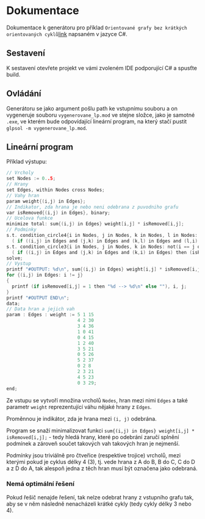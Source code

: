 # Dokumentace

Dokumentace k generátoru pro příklad `Orientované grafy bez krátkých orientovaných cyklů`[link](https://kam.mff.cuni.cz/~balko/lpko1920/ukolPrakticky.pdf) napsaném v jazyce C#.

## Sestavení

K sestavení otevřete projekt ve vámi zvoleném IDE podporující C# a spusťte build.

## Ovládání

Generátoru se jako argument pošlu path ke vstupnímu souboru a on vygeneruje souboru `vygenerovane_lp.mod` ve stejne složce, jako je samotné `.exe`, ve kterém bude odpovídající lineární program, na který stačí pustit `glpsol -m vygenerovane_lp.mod`.

## Lineární program

Příklad výstupu:
```c
// Vrcholy
set Nodes := 0..5;
// Hrany
set Edges, within Nodes cross Nodes;
// Vahy hran
param weight{(i,j) in Edges};
// Indikator, zda hrana je nebo neni odebrana z puvodniho grafu
var isRemoved{(i,j) in Edges}, binary;
// Ucelova funkce
minimize total: sum{(i,j) in Edges} weight[i,j] * isRemoved[i,j];
// Podminky
s.t. condition_circle4{i in Nodes, j in Nodes, k in Nodes, l in Nodes: not(i == j or j == k or k == l or l == i)}:
  ( if ((i,j) in Edges and (j,k) in Edges and (k,l) in Edges and (l,i) in Edges) then (isRemoved[i,j] + isRemoved[j,k] + isRemoved[k,l] + isRemoved[l,i]) else 1 ) >= 1;
s.t. condition_circle3{i in Nodes, j in Nodes, k in Nodes: not(i == j or j == k or k == i)}:
  ( if ((i,j) in Edges and (j,k) in Edges and (k,i) in Edges) then (isRemoved[i,j] + isRemoved[j,k] + isRemoved[k,i]) else 1 ) >= 1;
solve;
// Vystup
printf "#OUTPUT: %d\n", sum{(i,j) in Edges} weight[i,j] * isRemoved[i,j];
for {(i,j) in Edges: i != j}
{
  printf (if isRemoved[i,j] = 1 then "%d --> %d\n" else ""), i, j;
}
printf "#OUTPUT END\n";
data;
// Data hran a jejich vah
param : Edges : weight := 5 1 15
                          4 2 30
                          3 4 36
                          1 0 41
                          0 4 15
                          1 2 40
                          3 5 21
                          0 5 26
                          5 2 37
                          0 2 8
                          2 3 21
                          4 5 23
                          0 3 29;
end;
```

Ze vstupu se vytvoří množina vrcholů `Nodes`, hran mezi nimi `Edges` a také parametr `weight` reprezentující váhu nějaké hrany z `Edges`.

Proměnnou je indikátor, zda je hrana mezi `(i, j)` odebrána.

Program se snaží minimalizovat funkci `sum{(i,j) in Edges} weight[i,j] * isRemoved[i,j];` - tedy hledá hrany, které po odebrání zaručí splnění podmínek a zároveň součet takových vah takových hran je nejmenší.

Podmínky jsou triviálně pro čtveřice (respektive trojice) vrcholů, mezi kterými pokud je cyklus délky 4 (3), tj. vede hrana z A do B, B do C, C do D a z D do A, tak alespoň jedna z těch hran musí být označena jako odebraná.

### Nemá optimální řešení

Pokud řešič nenajde řešení, tak nelze odebrat hrany z vstupního grafu tak, aby se v něm následně nenacházeli krátké cykly (tedy cykly délky 3 nebo 4).
